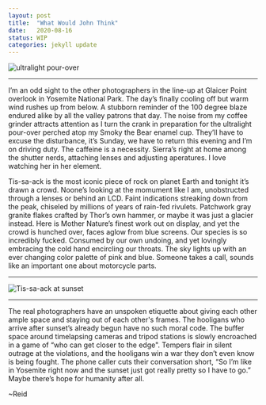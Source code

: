 ```yaml
---
layout: post
title:  "What Would John Think"
date:   2020-08-16
status: WIP
categories: jekyll update
--- 
```



![ultralight pour-over][coffee]

---

I’m an odd sight to the other photographers in the line-up at Glaicer Point overlook in Yosemite National Park. The day’s finally cooling off but warm wind rushes up from below. A stubborn reminder of the 100 degree blaze endured alike by all the valley patrons that day.  The noise from my coffee grinder attracts attention as I turn the crank in preparation for the ultralight pour-over perched atop my Smoky the Bear enamel cup. They’ll have to excuse the disturbance, it’s Sunday, we have to return this evening and I’m on driving duty.  The caffeine is a necessity.  Sierra’s right at home among the shutter nerds, attaching lenses and adjusting aperatures. I love watching her in her element.

Tis-sa-ack is the most iconic piece of rock on planet Earth and tonight it’s drawn a crowd. Noone’s looking at the momument like I am, unobstructed through a lenses or behind an LCD.  Faint indications streaking down from the peak, chiseled by millions of years of rain-fed rivulets.  Patchwork gray granite flakes crafted by Thor’s own hammer, or maybe it was just a glacier instead. Here is Mother Nature’s finest work out on display, and yet the crowd is hunched over, faces aglow from blue screens.  Our species is so incredibly fucked.  Consumed by our own undoing, and yet lovingly embracing the cold hand encircling our throats. The sky lights up with an ever changing color palette of pink and blue.  Someone takes a call, sounds like an important one about motorcycle parts.

---

![Tis-sa-ack at sunset][Tis-sa-ack]

---

The real photographers have an unspoken etiquette about giving each other ample space and staying out of each other's frames.  The hooligans who arrive after sunset’s already begun have no such moral code. The buffer space around timelapsing cameras and tripod stations is slowly encroached in a game of “who can get closer to the edge".  Tempers flair in silent outrage at the violations, and the hooligans win a war they don’t even know is being fought.  The phone caller cuts their conversation short, “So I’m like in Yosemite right now and the sunset just got really pretty so I have to go.” Maybe there’s hope for humanity after all.

~Reid

[Tis-sa-ack]: https://lh3.googleusercontent.com/xu7tPdRgKmwNmOn_EbDZgGYTwHmqNtbXVmsJtsXFSQu68GlBxTuJOnaYDGSKm7qHt7lK4uGo6vhiHxSNSVZiD7nHOujzCNbItvtwl6_AO4__QVxWvnEIPQOXBi-HH4pVKxCnupCEQQ=w2400 "Tis sa ack"

[coffee]:https://lh3.googleusercontent.com/jGEveYDtdg-jCNDLCUROEbe-h05jZERP-P1vQxDz48t9WwWdVbYLsY3trfCagiVtfO7yc4FYlQD0nNPmBrrgV2is5lp1WuetnQJpGrO186LcTl7oeGwhOTMk_8G8Dxqa-FhKSy6ztQ=w2400 "Coffee pour-over"
<!--stackedit_data:
eyJoaXN0b3J5IjpbMTgyNzIzMjMxNSwtNDExMDgxODAzLDE4ND
M2MTA0NzYsMTY0OTk5MzkxNywtNDcxODQ1NjE1LDExNTg2OTU4
ODldfQ==
-->